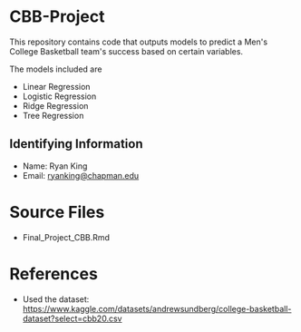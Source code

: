 # CBB-Project
This repository contains code that outputs models to predict a Men's College Basketball team's success based on certain variables.

The models included are
* Linear Regression
* Logistic Regression
* Ridge Regression
* Tree Regression

## Identifying Information

* Name: Ryan King
* Email: ryanking@chapman.edu

# Source Files

* Final_Project_CBB.Rmd

# References

* Used the dataset: https://www.kaggle.com/datasets/andrewsundberg/college-basketball-dataset?select=cbb20.csv
